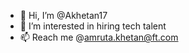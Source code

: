 - 👋 Hi, I’m @Akhetan17
- 👀 I’m interested in hiring tech talent
- 📫 Reach me @amruta.khetan@ft.com

<!---
Akhetan17/Akhetan17 is a ✨ special ✨ repository because its `README.md` (this file) appears on your GitHub profile.
You can click the Preview link to take a look at your changes.
--->
